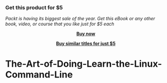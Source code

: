 
### Get this product for $5

<i>Packt is having its biggest sale of the year. Get this eBook or any other book, video, or course that you like just for $5 each</i>


<b><p align='center'>[Buy now](https://packt.link/9781801071376)</p></b>


<b><p align='center'>[Buy similar titles for just $5](https://subscription.packtpub.com/search)</p></b>


# The-Art-of-Doing-Learn-the-Linux-Command-Line